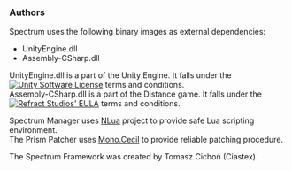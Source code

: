 ### Authors
Spectrum uses the following binary images as external dependencies:
  - UnityEngine.dll
  - Assembly-CSharp.dll

UnityEngine.dll is a part of the Unity Engine. It falls under the [![Unity Software License](https://unity3d.com/legal/eula)](https://unity3d.com/legal/eula)
 terms and conditions.  
Assembly-CSharp.dll is a part of the Distance game. It falls under the [![Refract Studios' EULA](http://store.steampowered.com/eula/233610_eula_0)](http://store.steampowered.com/eula/233610_eula_0)
 terms and conditions.

Spectrum Manager uses [NLua](https://github.com/NLua) project to provide safe Lua scripting environment.  
The Prism Patcher uses [Mono.Cecil](https://github.com/jbevain/cecil) to provide reliable patching procedure.

The Spectrum Framework was created by Tomasz Cichoń (Ciastex).

